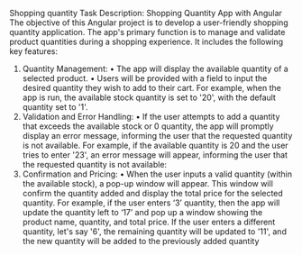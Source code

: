 Shopping quantity
Task Description: Shopping Quantity App with Angular
The objective of this Angular project is to develop a user-friendly shopping quantity application.
The app's primary function is to manage and validate product quantities during a shopping
experience. It includes the following key features:

1. Quantity Management:
   • The app will display the available quantity of a selected product.
   • Users will be provided with a field to input the desired quantity they wish to add to
   their cart.
   For example, when the app is run, the available stock quantity is set to '20', with the default
   quantity set to '1'.
2. Validation and Error Handling:
   • If the user attempts to add a quantity that exceeds the available stock or 0 quantity,
   the app will promptly display an error message, informing the user that the
   requested quantity is not available.
   For example, if the available quantity is 20 and the user tries to enter '23', an error
   message will appear, informing the user that the requested quantity is not available:
3. Confirmation and Pricing:
   • When the user inputs a valid quantity (within the available stock), a pop-up window will
   appear. This window will confirm the quantity added and display the total price for
   the selected quantity.
   For example, if the user enters ‘3’ quantity, then the app will update the quantity left to ‘17’ and
   pop up a window showing the product name, quantity, and total price.
   If the user enters a different quantity, let's say '6', the remaining quantity will be updated to '11',
   and the new quantity will be added to the previously added quantity
